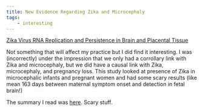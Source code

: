 ```yaml
---
title: New Evidence Regarding Zika and Microcephaly
tags:
    - interesting
---
```


[Zika Virus RNA Replication and Persistence in Brain and Placental Tissue](https://wwwnc.cdc.gov/eid/article/23/3/16-1499_article)  

Not something that will affect my practice but I did find it interesting. I was (incorrectly) under
the impression that we only had a corrollary link with Zika and microcephaly, but we did have a causal
link with Zika, microcephaly, and pregnancy loss. This study looked at presence of Zika in microcephalic
infants and pregnant women and had some scary results (like mean 163 days between maternal symptom onset
and detection in fetal brain!)

The summary I read was [here](http://www.medpagetoday.com/InfectiousDisease/ZikaVirus/62050). Scary stuff.
